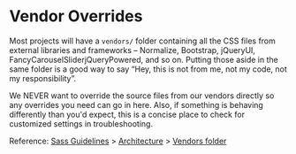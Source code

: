 # Vendor Overrides

Most projects will have a `vendors/` folder containing all the CSS files from external libraries and frameworks – Normalize, Bootstrap, jQueryUI, FancyCarouselSliderjQueryPowered, and so on. Putting those aside in the same folder is a good way to say “Hey, this is not from me, not my code, not my responsibility”.

We NEVER want to override the source files from our vendors directly so any overrides you need can go in here. Also, if something is behaving differently than you'd expect, this is a concise place to check for customized settings in troubleshooting.

Reference: [Sass Guidelines](http://sass-guidelin.es/) > [Architecture](http://sass-guidelin.es/#architecture) > [Vendors folder](http://sass-guidelin.es/#vendors-folder)
